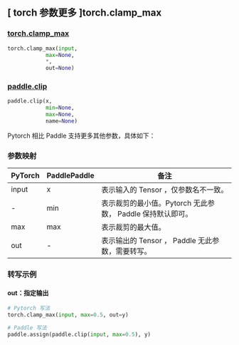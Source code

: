 ## [ torch 参数更多 ]torch.clamp_max
### [torch.clamp_max]()

```python
torch.clamp_max(input,
            max=None,
            *,
            out=None)
```

### [paddle.clip](https://www.paddlepaddle.org.cn/documentation/docs/zh/develop/api/paddle/clip_cn.html#clip)

```python
paddle.clip(x,
            min=None,
            max=None,
            name=None)
```

Pytorch 相比 Paddle 支持更多其他参数，具体如下：
### 参数映射
| PyTorch       | PaddlePaddle | 备注                                                   |
| ------------- | ------------ | ------------------------------------------------------ |
| input       |  x             | 表示输入的 Tensor ，仅参数名不一致。  |
| -         | min            | 表示裁剪的最小值。Pytorch 无此参数， Paddle 保持默认即可。           |
| max         | max            | 表示裁剪的最大值。            |
|  out        | -              | 表示输出的 Tensor ， Paddle 无此参数，需要转写。    |


### 转写示例
#### out：指定输出
```python
# Pytorch 写法
torch.clamp_max(input, max=0.5, out=y)

# Paddle 写法
paddle.assign(paddle.clip(input, max=0.5), y)
```
